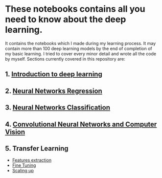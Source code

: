 # These notebooks contains all you need to know about the deep learning.
It contains the notebooks which I made during my learning process. It may contain more than 100 deep learning models by the end of completion of my basic learning. I tried to cover every minor detail and wrote all the code by myself.
Sections currently covered in this repository are:
## 1. [Introduction to deep learning](https://github.com/umar052001/Deep-Learning-with-Tensorflow/blob/master/00_tensorflow_fundamentals.ipynb)
## 2. [Neural Networks Regression](https://github.com/umar052001/Deep-Learning-with-Tensorflow/blob/master/01_neural_network_regression_with_tensorflow.ipynb)
## 3. [Neural Networks Classification](https://github.com/umar052001/Deep-Learning-with-Tensorflow/blob/master/02_neural_network_classification_with_Tensorflow.ipynb)
## 4. [Convolutional Neural Networks and Computer Vision](https://github.com/umar052001/Deep-Learning-with-Tensorflow/blob/master/03_introduction_to_computer_vision.ipynb)
## 5. Transfer Learning
* [Features extraction](https://github.com/umar052001/Deep-Learning-with-Tensorflow/blob/master/04_transfer_learning_in_tensorflow_01_features_extraction.ipynb) 
* [Fine Tuning](https://github.com/umar052001/Deep-Learning-with-Tensorflow/blob/master/05_transfer_learning_in_tensorflow_fine_tuning.ipynb) 
* [Scaling up](https://github.com/umar052001/Deep-Learning-with-Tensorflow/blob/master/06_Transfer_Learning_with_Tensorflow_Scaling_up.ipynb)
